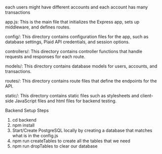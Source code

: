 each users might have different accounts
and each account has many transactions

app.js: This is the main file that initializes the Express app, sets up middleware, and defines routes.

config/: This directory contains configuration files for the app, such as database settings, Plaid API credentials, and session options.

controllers/: This directory contains controller functions that handle requests and responses for each route.

models/: This directory contains database models for users, accounts, and transactions.

routes/: This directory contains route files that define the endpoints for the API.

static/: This directory contains static files such as stylesheets and client-side JavaScript files and html files for backend testing.


Backend Setup Steps

1. cd backend
2. npm install
3. Start/Create PostgreSQL locally by creating a database that matches what is in the config.js
3. npm run createTables to create all the tables that we need
4. npm run dropTables to clear our database